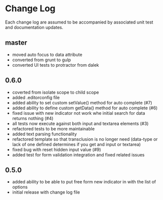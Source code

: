# Change Log

Each change log are assumed to be accompanied by associated unit test and documentation updates.

## master

- moved auto focus to data attribute
- converted from grunt to gulp
- converted UI tests to protractor from dalek

## 0.6.0

- coverted from isolate scope to child scope
- added .editorconfig file
- added ability to set custom setValue() method for auto complete (#7)
- added ability to define custom getData() method for auto complete (#6)
- fixed issue with new indicator not work whe initial search for data returns nothing (#4)
- all tests now execute against both input and textarea elements (#3)
- refactored tests to be more maintainable
- added text parsing functionality
- refactored template so that transclusion is no longer need (data-type or lack of one defined determines if you get and input or textarea)
- fixed bug with reset hidden input value (#9)
- added test for form validation integration and fixed related issues

## 0.5.0

- added ability to be able to put free form new indicator in with the list of options
- initial release with change log file
